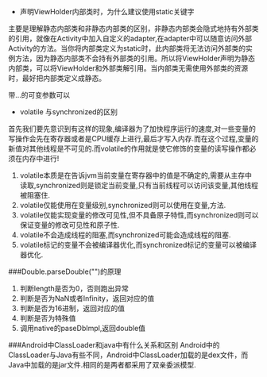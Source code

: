 + 声明ViewHolder内部类时，为什么建议使用static关键字

主要是理解静态内部类和非静态内部类的区别，非静态内部类会隐式地持有外部类的引用，就像在Activity中加入自定义的adapter,在adapter中可以随意访问外部Activity的方法。当你将内部类定义为static时，此内部类将无法访问外部类的实例方法，因为静态内部类不会持有外部类的引用。所以将ViewHolder声明为静态内部类，可以将ViewHolder和外部类解引用。当内部类无需使用外部类的资源时，最好把内部类定义成静态。

带...的可变参数可以


* volatile 与synchronized的区别

首先我们要先意识到有这样的现象,编译器为了加快程序运行的速度,对一些变量的写操作会先在寄存器或者是CPU缓存上进行,最后才写入内存.而在这个过程,变量的新值对其他线程是不可见的.而volatile的作用就是使它修饰的变量的读写操作都必须在内存中进行!

1. volatile本质是在告诉jvm当前变量在寄存器中的值是不确定的,需要从主存中读取,synchronized则是锁定当前变量,只有当前线程可以访问该变量,其他线程被阻塞住.
2. volatile仅能使用在变量级别,synchronized则可以使用在变量,方法.
3. volatile仅能实现变量的修改可见性,但不具备原子特性,而synchronized则可以保证变量的修改可见性和原子性.
4. volatile不会造成线程的阻塞,而synchronized可能会造成线程的阻塞.
5. volatile标记的变量不会被编译器优化,而synchronized标记的变量可以被编译器优化.


###Double.parseDouble("")的原理
1. 判断length是否为0，否则跑出异常
2. 判断是否为NaN或者Infinity，返回对应的值
3. 判断是否为16进制，返回对应的值
4. 判断是否为特殊值
5. 调用native的paseDbImpl,返回double值

###Android中ClassLoader和java中有什么关系和区别
Android中的ClassLoader与Java有些不同，Android中ClassLoader加载的是dex文件，而Java中加载的是jar文件.相同的是两者都采用了双亲委派模型.


